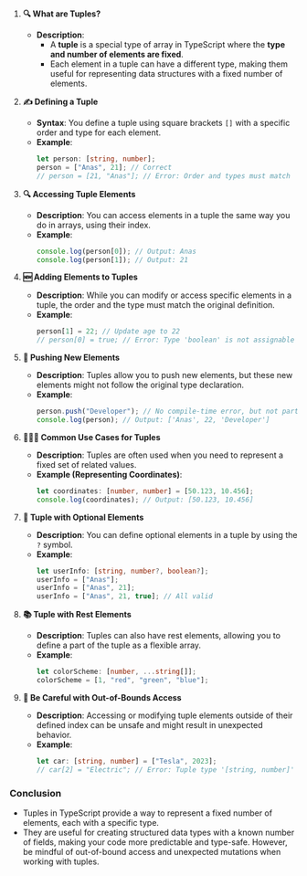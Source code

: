 1. **🔍 What are Tuples?**
   - **Description**: 
	   - A **tuple** is a special type of array in TypeScript where the **type and number of elements are fixed**. 
	   - Each element in a tuple can have a different type, making them useful for representing data structures with a fixed number of elements.
   
2. **✍️ Defining a Tuple**
   - **Syntax**: You define a tuple using square brackets `[]` with a specific order and type for each element.
   - **Example**:
     ```typescript
     let person: [string, number];
     person = ["Anas", 21]; // Correct
     // person = [21, "Anas"]; // Error: Order and types must match
     ```

3. **🔍 Accessing Tuple Elements**
   - **Description**: You can access elements in a tuple the same way you do in arrays, using their index.
   - **Example**:
     ```typescript
     console.log(person[0]); // Output: Anas
     console.log(person[1]); // Output: 21
     ```

4. **🆕 Adding Elements to Tuples**
   - **Description**: While you can modify or access specific elements in a tuple, the order and the type must match the original definition.
   - **Example**:
     ```typescript
     person[1] = 22; // Update age to 22
     // person[0] = true; // Error: Type 'boolean' is not assignable to type 'string'
     ```

5. **🔄 Pushing New Elements**
   - **Description**: Tuples allow you to push new elements, but these new elements might not follow the original type declaration.
   - **Example**:
     ```typescript
     person.push("Developer"); // No compile-time error, but not part of tuple definition
     console.log(person); // Output: ['Anas', 22, 'Developer']
     ```

6. **🧑‍🤝‍🧑 Common Use Cases for Tuples**
   - **Description**: Tuples are often used when you need to represent a fixed set of related values.
   - **Example (Representing Coordinates)**:
     ```typescript
     let coordinates: [number, number] = [50.123, 10.456];
     console.log(coordinates); // Output: [50.123, 10.456]
     ```

7. **🔄 Tuple with Optional Elements**
   - **Description**: You can define optional elements in a tuple by using the `?` symbol.
   - **Example**:
     ```typescript
     let userInfo: [string, number?, boolean?];
     userInfo = ["Anas"];
     userInfo = ["Anas", 21];
     userInfo = ["Anas", 21, true]; // All valid
     ```

8. **📚 Tuple with Rest Elements**
   - **Description**: Tuples can also have rest elements, allowing you to define a part of the tuple as a flexible array.
   - **Example**:
     ```typescript
     let colorScheme: [number, ...string[]];
     colorScheme = [1, "red", "green", "blue"];
     ```

9. **🛑 Be Careful with Out-of-Bounds Access**
   - **Description**: Accessing or modifying tuple elements outside of their defined index can be unsafe and might result in unexpected behavior.
   - **Example**:
     ```typescript
     let car: [string, number] = ["Tesla", 2023];
     // car[2] = "Electric"; // Error: Tuple type '[string, number]' of length '2' has no element at index '2'
     ```

### Conclusion
- Tuples in TypeScript provide a way to represent a fixed number of elements, each with a specific type. 
- They are useful for creating structured data types with a known number of fields, making your code more predictable and type-safe. However, be mindful of out-of-bound access and unexpected mutations when working with tuples.
